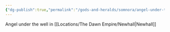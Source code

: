 ```yaml
---
{"dg-publish":true,"permalink":"/gods-and-heralds/somnora/angel-under-the-well/","noteIcon":"","created":"2024-03-18T00:07:24.474+00:00","updated":"2024-12-17T21:06:53.592+00:00"}
---
```


Angel under the well in [[Locations/The Dawn Empire/Newhall\|Newhall]]